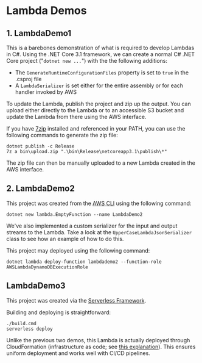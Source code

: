 # Lambda Demos

## 1. LambdaDemo1

This is a barebones demonstration of what is required to develop Lambdas in C#. Using the .NET Core 3.1 framework, we can create a normal C# .NET Core project ("`dotnet new ...`") with the the following additions:

* The `GenerateRuntimeConfigurationFiles` property is set to `true` in the .csproj file
* A `LambdaSerializer` is set either for the entire assembly or for each handler invoked by AWS

To update the Lambda, publish the project and zip up the output. You can upload either directly to the Lambda or to an accessible S3 bucket and update the Lambda from there using the AWS interface.

If you have [7zip](https://www.7-zip.org/) installed and referenced in your PATH, you can use the following commands to generate the zip file:

```
dotnet publish -c Release
7z a bin\upload.zip ".\bin\Release\netcoreapp3.1\publish\*"
```
The zip file can then be manually uploaded to a new Lambda created in the AWS interface.

## 2. LambdaDemo2
This project was created from the [AWS CLI](https://docs.aws.amazon.com/lambda/latest/dg/csharp-package-cli.html) using the following command:
```
dotnet new lambda.EmptyFunction --name LambdaDemo2
```
We've also implemented a custom serializer for the input and output streams to the Lambda. Take a look at the `UpperCaseLambdaJsonSerializer` class to see how an example of how to do this.

This project may deployed using the following command:
```
dotnet lambda deploy-function lambdademo2 --function-role AWSLambdaDynamoDBExecutionRole
```

## LambdaDemo3
This project was created via the [Serverless Framework](https://www.serverless.com/framework/docs/providers/aws/).

Building and deploying is straightforward:
```
./build.cmd
serverless deploy
```

Unlike the previous two demos, this Lambda is actually deployed through CloudFormation (infrastructure as code; see [this explanation](https://docs.aws.amazon.com/AWSCloudFormation/latest/UserGuide/Welcome.html)). This ensures uniform deployment and works well with CI/CD pipelines.
